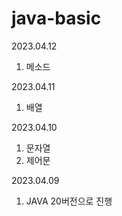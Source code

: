 # java-basic

2023.04.12
1. 메소드

2023.04.11
1. 배열

2023.04.10
1. 문자열
2. 제어문

2023.04.09
1. JAVA 20버전으로 진행
